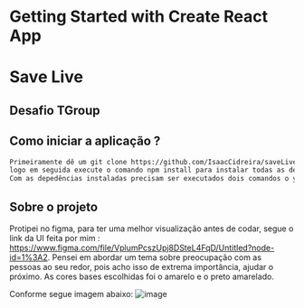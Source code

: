 # Getting Started with Create React App
# Save Live
## Desafio TGroup
## Como iniciar a aplicação ?

```sh
Primeiramente dê um git clone https://github.com/IsaacCidreira/saveLives.git em uma pasta, depois abra na Raiz da pasta
logo em seguida execute o comando npm install para instalar todas as dependências do projeto, precisam todas serem instaladas ou irá ter conflito na aplicação.
Com as depedências instaladas precisam ser executados dois comandos o yarn server ou npm run server e o yarn start ou npm start, precisa ser nessa sequência 1- Iniciar o server e depois o Front, pois estou utilizando o JSON Server para simular Api.
```
## Sobre o projeto
Protipei no figma, para ter uma melhor visualização antes de codar, segue o link da UI feita por mim : https://www.figma.com/file/VplumPcszUpj8DSteL4FqD/Untitled?node-id=1%3A2.
Pensei em abordar um tema sobre preocupação com as pessoas ao seu redor, pois acho isso de extrema importância, ajudar o próximo. As cores bases escolhidas foi o amarelo e o preto amarelado.

Conforme segue imagem abaixo:
![image](https://user-images.githubusercontent.com/80259818/146965669-b52306f9-11e2-4ab9-bdad-bd5733b87ecc.png)
